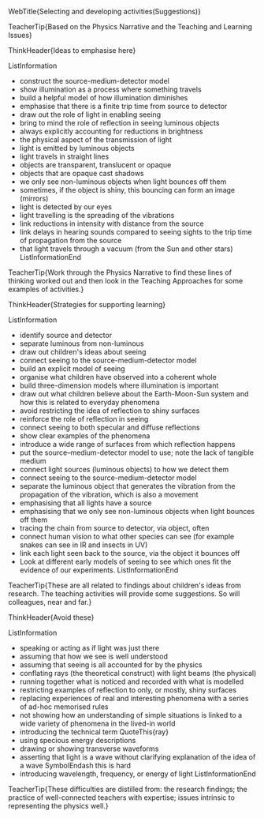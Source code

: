 WebTitle{Selecting and developing activities(Suggestions)}

TeacherTip{Based on the Physics Narrative and the Teaching and Learning Issues}

ThinkHeader{Ideas to emphasise here}

ListInformation
- construct the source-medium-detector model
- show illumination as a process where something travels
- build a helpful model of how illumination diminishes
- emphasise that there is a finite trip time from source to detector
- draw out the role of light in enabling seeing
- bring to mind the role of reflection in seeing luminous objects
- always explicitly accounting for reductions in brightness
- the physical aspect of the transmission of light
- light is emitted by luminous objects
- light travels in straight lines
- objects are transparent, translucent or opaque
- objects that are opaque cast shadows
- we only see non-luminous objects when light bounces off them
- sometimes, if the object is shiny, this bouncing can form an image (mirrors)
- light is detected by our eyes
- light travelling is the spreading of the vibrations
- link reductions in intensity with distance from the source
- link delays in hearing sounds compared to seeing sights to the trip time of propagation from the source
- that light travels through a vacuum (from the Sun and other stars)
ListInformationEnd

TeacherTip{Work through the Physics Narrative to find these lines of thinking worked out and then look in the Teaching Approaches for some examples of activities.}

ThinkHeader{Strategies for supporting learning}

ListInformation
- identify source and detector
- separate luminous from non-luminous
- draw out children&apos;s ideas about seeing
- connect seeing to the source-medium-detector model
- build an explicit model of seeing
- organise what children have observed into a coherent whole
- build three-dimension models where illumination is important
- draw out what children believe about the Earth-Moon-Sun system and how this is related to everyday phenomena
- avoid restricting the idea of reflection to shiny surfaces
- reinforce the role of reflection in seeing
- connect seeing to both specular and diffuse reflections
- show clear examples of the phenomena
- introduce a wide range of surfaces from which reflection happens
- put the source–medium-detector model to use; note the lack of tangible medium
- connect light sources (luminous objects) to how we detect them
- connect seeing to the source-medium-detector model
- separate the luminous object that generates the vibration from the propagation of the vibration, which is also a movement
- emphasising that all lights have a source
- emphasising that we only see non-luminous objects when light bounces off them
- tracing the chain from source to detector, via object, often
- connect human vision to what other species can see (for example snakes can see in IR and insects in UV)
- link each light seen back to the source, via the object it bounces off
- Look at different early models of seeing to see which ones fit the evidence of our experiments.
ListInformationEnd

TeacherTip{These are all related to findings about children&apos;s ideas from research. The teaching activities will provide some suggestions. So will colleagues, near and far.}

ThinkHeader{Avoid these}

ListInformation
- speaking or acting as if light was just there
- assuming that how we see is well understood
- assuming that seeing is all accounted for by the physics
- conflating rays (the theoretical construct) with light beams (the physical)
- running together what is noticed and recorded with what is modelled
- restricting examples of reflection to only, or mostly, shiny surfaces
- replacing experiences of real and interesting phenomena with a series of ad-hoc memorised rules
- not showing how an understanding of simple situations is linked to a wide variety of phenomena in the lived-in world
- introducing the technical term QuoteThis{ray}
- using specious energy descriptions
- drawing or showing transverse waveforms
- asserting that light is a wave without clarifying explanation of the idea of a wave SymbolEndash this is hard
- introducing wavelength, frequency, or energy of light
ListInformationEnd

TeacherTip{These difficulties are distilled from: the research findings; the practice of well-connected teachers with expertise; issues intrinsic to representing the physics well.}

